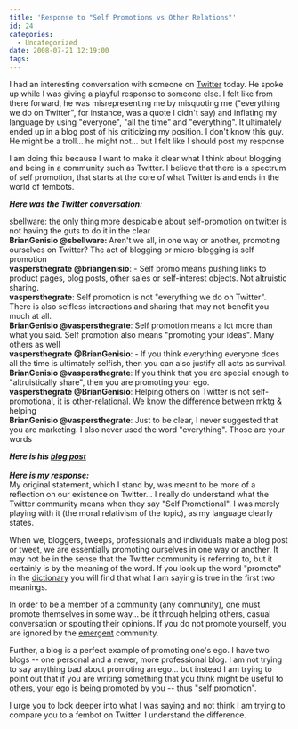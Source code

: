```yaml
---
title: 'Response to "Self Promotions vs Other Relations"'
id: 24
categories:
  - Uncategorized
date: 2008-07-21 12:19:00
tags:
---
```


<span>I had an interesting conversation with someone on [Twitter](http://www.twitter.com) today. He spoke up while I was giving a playful response to someone else. I felt like from there forward, he was misrepresenting me by misquoting me (&quot;everything we do on Twitter&quot;, for instance, was a quote I didn't say) and inflating my language by using &quot;everyone&quot;, &quot;all the time&quot; and &quot;everything&quot;. It ultimately ended up in a blog post of his criticizing my position. I don't know this guy. He might be a troll... he might not... but I felt like I should post my response     

I am doing this because I want to make it clear what I think about blogging and being in a community such as Twitter. I believe that there is a spectrum of self promotion, that starts at the core of what Twitter is and ends in the world of fembots.     

<span style="font-style: italic"><span style="font-weight: bold">Here was the Twitter conversation:</span></span> </span><span style="font-weight: bold">   

sbellware:</span> the only thing more despicable about self-promotion on twitter is not having the guts to do it in the clear   
<span style="font-weight: bold">BrianGenisio @sbellware: </span>Aren't we all, in one way or another, promoting ourselves on Twitter? The act of blogging or micro-blogging is self promotion   
<span style="font-weight: bold">vaspersthegrate @briangenisio</span>: - Self promo means pushing links to product pages, blog posts, other sales or self-interest objects. Not altruistic sharing.   
<span style="font-weight: bold">vaspersthegrate</span>: Self promotion is not &quot;everything we do on Twitter&quot;. There is also selfless interactions and sharing that may not benefit you much at all.   
<span style="font-weight: bold">BrianGenisio @vaspersthegrate</span>: Self promotion means a lot more than what you said. Self promotion also means &quot;promoting your ideas&quot;. Many others as well   
<span style="font-weight: bold">vaspersthegrate @BrianGenisio</span>: - If you think everything everyone does all the time is ultimately selfish, then you can also justify all acts as survival.   
<span style="font-weight: bold">BrianGenisio @vaspersthegrate</span>: If you think that you are special enough to &quot;altruistically share&quot;, then you are promoting your ego.   
<span style="font-weight: bold">vaspersthegrate @BrianGenisio</span>: Helping others on Twitter is not self-promotional, it is other-relational. We know the difference between mktg &amp; helping   
<span style="font-weight: bold">BrianGenisio @vaspersthegrate</span>: Just to be clear, I never suggested that you are marketing. I also never used the word &quot;everything&quot;. Those are your words   

<span style="font-style: italic"><span style="font-weight: bold">Here is his [blog post](http://pluperfecter.blogspot.com/2008/07/self-promotions-vs-other-relations.html)       
<span style="font-style: italic"><span style="font-weight: bold"><span style="font-style: italic"><span style="font-weight: bold"></span></span></span></span>      
<span style="font-weight: bold">Here is my response:        
</span></span></span>My original statement, which I stand by, was meant to be more of a reflection on our existence on Twitter... I really do understand what the Twitter community means when they say &quot;Self Promotional&quot;. I was merely playing with it (the moral relativism of the topic), as my language clearly states.   

When we, bloggers, tweeps, professionals and individuals make a blog post or tweet, we are essentially promoting ourselves in one way or another. It may not be in the sense that the Twitter community is referring to, but it certainly is by the meaning of the word. If you look up the word &quot;promote&quot; in the [dictionary](http://tinyurl.com/5nf8vo) you will find that what I am saying is true in the first two meanings.   

In order to be a member of a community (any community), one must promote themselves in some way... be it through helping others, casual conversation or spouting their opinions. If you do not promote yourself, you are ignored by the [emergent](http://tinyurl.com/76mk7) community.   

Further, a blog is a perfect example of promoting one's ego. I have two blogs -- one personal and a newer, more professional blog. I am not trying to say anything bad about promoting an ego... but instead I am trying to point out that if you are writing something that you think might be useful to others, your ego is being promoted by you -- thus &quot;self promotion&quot;.   

I urge you to look deeper into what I was saying and not think I am trying to compare you to a fembot on Twitter. I understand the difference.   

<span style="font-style: italic"><span style="font-weight: bold"><span style="font-weight: bold">       
</span></span></span>